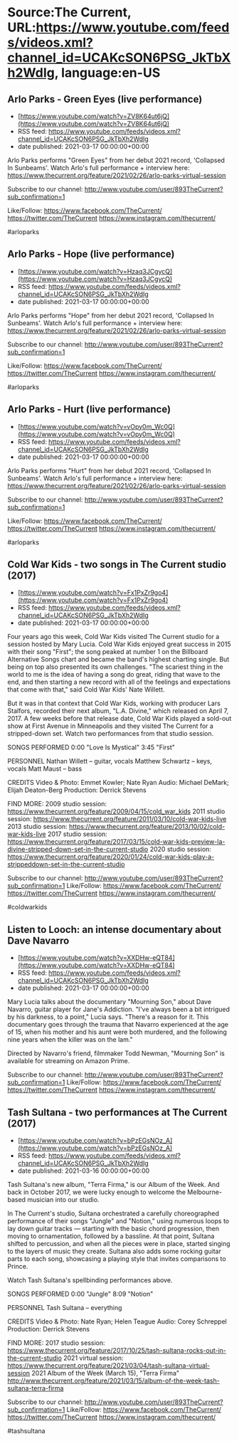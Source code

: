 # Source:The Current, URL:https://www.youtube.com/feeds/videos.xml?channel_id=UCAKcSON6PSG_JkTbXh2WdIg, language:en-US

## Arlo Parks - Green Eyes (live performance)
 - [https://www.youtube.com/watch?v=ZV8K64ut6jQ](https://www.youtube.com/watch?v=ZV8K64ut6jQ)
 - RSS feed: https://www.youtube.com/feeds/videos.xml?channel_id=UCAKcSON6PSG_JkTbXh2WdIg
 - date published: 2021-03-17 00:00:00+00:00

Arlo Parks performs "Green Eyes" from her debut 2021 record, 'Collapsed In Sunbeams'. Watch Arlo's full performance + interview here: https://www.thecurrent.org/feature/2021/02/26/arlo-parks-virtual-session

Subscribe to our channel:
http://www.youtube.com/user/893TheCurrent?sub_confirmation=1

Like/Follow:
https://www.facebook.com/TheCurrent/
https://twitter.com/TheCurrent
https://www.instagram.com/thecurrent/

#arloparks

## Arlo Parks - Hope (live performance)
 - [https://www.youtube.com/watch?v=Hzaq3JCgycQ](https://www.youtube.com/watch?v=Hzaq3JCgycQ)
 - RSS feed: https://www.youtube.com/feeds/videos.xml?channel_id=UCAKcSON6PSG_JkTbXh2WdIg
 - date published: 2021-03-17 00:00:00+00:00

Arlo Parks performs "Hope" from her debut 2021 record, 'Collapsed In Sunbeams'. Watch Arlo's full performance + interview here: https://www.thecurrent.org/feature/2021/02/26/arlo-parks-virtual-session

Subscribe to our channel:
http://www.youtube.com/user/893TheCurrent?sub_confirmation=1

Like/Follow:
https://www.facebook.com/TheCurrent/
https://twitter.com/TheCurrent
https://www.instagram.com/thecurrent/

#arloparks

## Arlo Parks - Hurt (live performance)
 - [https://www.youtube.com/watch?v=vOpy0m_Wc0Q](https://www.youtube.com/watch?v=vOpy0m_Wc0Q)
 - RSS feed: https://www.youtube.com/feeds/videos.xml?channel_id=UCAKcSON6PSG_JkTbXh2WdIg
 - date published: 2021-03-17 00:00:00+00:00

Arlo Parks performs "Hurt" from her debut 2021 record, 'Collapsed In Sunbeams'. Watch Arlo's full performance + interview here: https://www.thecurrent.org/feature/2021/02/26/arlo-parks-virtual-session

Subscribe to our channel:
http://www.youtube.com/user/893TheCurrent?sub_confirmation=1

Like/Follow:
https://www.facebook.com/TheCurrent/
https://twitter.com/TheCurrent
https://www.instagram.com/thecurrent/

#arloparks

## Cold War Kids - two songs in The Current studio (2017)
 - [https://www.youtube.com/watch?v=Fx1PxZr9go4](https://www.youtube.com/watch?v=Fx1PxZr9go4)
 - RSS feed: https://www.youtube.com/feeds/videos.xml?channel_id=UCAKcSON6PSG_JkTbXh2WdIg
 - date published: 2021-03-17 00:00:00+00:00

Four years ago this week, Cold War Kids visited The Current studio for a session hosted by Mary Lucia. Cold War Kids enjoyed great success in 2015 with their song "First"; the song peaked at number 1 on the Billboard Alternative Songs chart and became the band's highest charting single. But being on top also presented its own challenges. "The scariest thing in the world to me is the idea of having a song do great, riding that wave to the end, and then starting a new record with all of the feelings and expectations that come with that," said Cold War Kids' Nate Willett.

But it was in that context that Cold War Kids, working with producer Lars Stalfors, recorded their next album, "L.A. Divine," which released on April 7, 2017. A few weeks before that release date, Cold War Kids played a sold-out show at First Avenue in Minneapolis and they visited The Current for a stripped-down set. Watch two performances from that studio session.

SONGS PERFORMED
0:00 "Love Is Mystical"
3:45 "First"

PERSONNEL
Nathan Willett – guitar, vocals
Matthew Schwartz – keys, vocals
Matt Maust – bass

CREDITS
Video & Photo: Emmet Kowler; Nate Ryan
Audio: Michael DeMark; Elijah Deaton-Berg
Production: Derrick Stevens

FIND MORE:
2009 studio session: https://www.thecurrent.org/feature/2009/04/15/cold_war_kids
2011 studio session: https://www.thecurrent.org/feature/2011/03/10/cold-war-kids-live
2013 studio session:
https://www.thecurrent.org/feature/2013/10/02/cold-war-kids-live
2017 studio session:
https://www.thecurrent.org/feature/2017/03/15/cold-war-kids-preview-la-divine-stripped-down-set-in-the-current-studio
2020 studio session:
https://www.thecurrent.org/feature/2020/01/24/cold-war-kids-play-a-strippeddown-set-in-the-current-studio

Subscribe to our channel:
http://www.youtube.com/user/893TheCurrent?sub_confirmation=1
Like/Follow:
https://www.facebook.com/TheCurrent/
https://twitter.com/TheCurrent
https://www.instagram.com/thecurrent/

#coldwarkids

## Listen to Looch: an intense documentary about Dave Navarro
 - [https://www.youtube.com/watch?v=XXDHw-eQT84](https://www.youtube.com/watch?v=XXDHw-eQT84)
 - RSS feed: https://www.youtube.com/feeds/videos.xml?channel_id=UCAKcSON6PSG_JkTbXh2WdIg
 - date published: 2021-03-17 00:00:00+00:00

Mary Lucia talks about the documentary "Mourning Son," about Dave Navarro, guitar player for Jane's Addiction. "I've always been a bit intrigued by his darkness, to a point," Lucia says. "There's a reason for it. This documentary goes through the trauma that Navarro experienced at the age of 15, when his mother and his aunt were both murdered, and the following nine years when the killer was on the lam."

Directed by Navarro's friend, filmmaker Todd Newman, "Mourning Son" is available for streaming on Amazon Prime.

Subscribe to our channel:
http://www.youtube.com/user/893TheCurrent?sub_confirmation=1
Like/Follow:
https://www.facebook.com/TheCurrent/
https://twitter.com/TheCurrent
https://www.instagram.com/thecurrent/

## Tash Sultana - two performances at The Current (2017)
 - [https://www.youtube.com/watch?v=bPzEGsNOz_A](https://www.youtube.com/watch?v=bPzEGsNOz_A)
 - RSS feed: https://www.youtube.com/feeds/videos.xml?channel_id=UCAKcSON6PSG_JkTbXh2WdIg
 - date published: 2021-03-16 00:00:00+00:00

Tash Sultana's new album, "Terra Firma," is our Album of the Week. And back in October 2017, we were lucky enough to welcome the Melbourne-based musician into our studio.

In The Current's studio, Sultana orchestrated a carefully choreographed performance of their songs "Jungle" and "Notion," using numerous loops to lay down guitar tracks — starting with the basic chord progression, then moving to ornamentation, followed by a bassline. At that point, Sultana shifted to percussion, and when all the pieces were in place, started singing to the layers of music they create. Sultana also adds some rocking guitar parts to each song, showcasing a playing style that invites comparisons to Prince.

Watch Tash Sultana's spellbinding performances above. 

SONGS PERFORMED
0:00 "Jungle"
8:09 "Notion"

PERSONNEL
Tash Sultana – everything

CREDITS
Video & Photo: Nate Ryan; Helen Teague
Audio: Corey Schreppel
Production: Derrick Stevens

FIND MORE:
2017 studio session: https://www.thecurrent.org/feature/2017/10/25/tash-sultana-rocks-out-in-the-current-studio
2021 virtual session: https://www.thecurrent.org/feature/2021/03/04/tash-sultana-virtual-session
2021 Album of the Week (March 15), "Terra Firma"
http://www.thecurrent.org/feature/2021/03/15/album-of-the-week-tash-sultana-terra-firma

Subscribe to our channel:
http://www.youtube.com/user/893TheCurrent?sub_confirmation=1
Like/Follow:
https://www.facebook.com/TheCurrent/
https://twitter.com/TheCurrent
https://www.instagram.com/thecurrent/

#tashsultana

